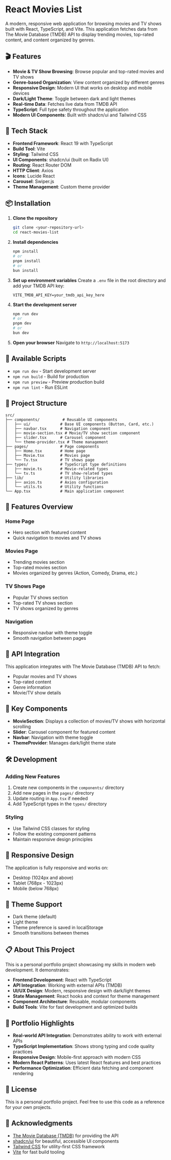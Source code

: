 # React Movies List

A modern, responsive web application for browsing movies and TV shows built with React, TypeScript, and Vite. This application fetches data from The Movie Database (TMDB) API to display trending movies, top-rated content, and content organized by genres.

## 🎬 Features

- **Movie & TV Show Browsing**: Browse popular and top-rated movies and TV shows
- **Genre-based Organization**: View content organized by different genres
- **Responsive Design**: Modern UI that works on desktop and mobile devices
- **Dark/Light Theme**: Toggle between dark and light themes
- **Real-time Data**: Fetches live data from TMDB API
- **TypeScript**: Full type safety throughout the application
- **Modern UI Components**: Built with shadcn/ui and Tailwind CSS

## 🚀 Tech Stack

- **Frontend Framework**: React 19 with TypeScript
- **Build Tool**: Vite
- **Styling**: Tailwind CSS
- **UI Components**: shadcn/ui (built on Radix UI)
- **Routing**: React Router DOM
- **HTTP Client**: Axios
- **Icons**: Lucide React
- **Carousel**: Swiper.js
- **Theme Management**: Custom theme provider

## 📦 Installation

1. **Clone the repository**

   ```bash
   git clone <your-repository-url>
   cd react-movies-list
   ```

2. **Install dependencies**

   ```bash
   npm install
   # or
   pnpm install
   # or
   bun install
   ```

3. **Set up environment variables**
   Create a `.env` file in the root directory and add your TMDB API key:

   ```env
   VITE_TMDB_API_KEY=your_tmdb_api_key_here
   ```

4. **Start the development server**

   ```bash
   npm run dev
   # or
   pnpm dev
   # or
   bun dev
   ```

5. **Open your browser**
   Navigate to `http://localhost:5173`

## 🔧 Available Scripts

- `npm run dev` - Start development server
- `npm run build` - Build for production
- `npm run preview` - Preview production build
- `npm run lint` - Run ESLint

## 📁 Project Structure

```
src/
├── components/          # Reusable UI components
│   ├── ui/             # Base UI components (Button, Card, etc.)
│   ├── navbar.tsx      # Navigation component
│   ├── movie-section.tsx # Movie/TV show section component
│   ├── slider.tsx      # Carousel component
│   └── theme-provider.tsx # Theme management
├── pages/              # Page components
│   ├── Home.tsx        # Home page
│   ├── Movie.tsx       # Movies page
│   └── Tv.tsx          # TV shows page
├── types/              # TypeScript type definitions
│   ├── movie.ts        # Movie-related types
│   └── tv.ts           # TV show-related types
├── lib/                # Utility libraries
│   ├── axios.ts        # Axios configuration
│   └── utils.ts        # Utility functions
└── App.tsx             # Main application component
```

## 🎨 Features Overview

### Home Page

- Hero section with featured content
- Quick navigation to movies and TV shows

### Movies Page

- Trending movies section
- Top-rated movies section
- Movies organized by genres (Action, Comedy, Drama, etc.)

### TV Shows Page

- Popular TV shows section
- Top-rated TV shows section
- TV shows organized by genres

### Navigation

- Responsive navbar with theme toggle
- Smooth navigation between pages

## 🔑 API Integration

This application integrates with The Movie Database (TMDB) API to fetch:

- Popular movies and TV shows
- Top-rated content
- Genre information
- Movie/TV show details

## 🎯 Key Components

- **MovieSection**: Displays a collection of movies/TV shows with horizontal scrolling
- **Slider**: Carousel component for featured content
- **Navbar**: Navigation with theme toggle
- **ThemeProvider**: Manages dark/light theme state

## 🛠️ Development

### Adding New Features

1. Create new components in the `components/` directory
2. Add new pages in the `pages/` directory
3. Update routing in `App.tsx` if needed
4. Add TypeScript types in the `types/` directory

### Styling

- Use Tailwind CSS classes for styling
- Follow the existing component patterns
- Maintain responsive design principles

## 📱 Responsive Design

The application is fully responsive and works on:

- Desktop (1024px and above)
- Tablet (768px - 1023px)
- Mobile (below 768px)

## 🌙 Theme Support

- Dark theme (default)
- Light theme
- Theme preference is saved in localStorage
- Smooth transitions between themes

## 📋 About This Project

This is a personal portfolio project showcasing my skills in modern web development. It demonstrates:

- **Frontend Development**: React with TypeScript
- **API Integration**: Working with external APIs (TMDB)
- **UI/UX Design**: Modern, responsive design with dark/light themes
- **State Management**: React hooks and context for theme management
- **Component Architecture**: Reusable, modular components
- **Build Tools**: Vite for fast development and optimized builds

## 🎯 Portfolio Highlights

- **Real-world API Integration**: Demonstrates ability to work with external APIs
- **TypeScript Implementation**: Shows strong typing and code quality practices
- **Responsive Design**: Mobile-first approach with modern CSS
- **Modern React Patterns**: Uses latest React features and best practices
- **Performance Optimization**: Efficient data fetching and component rendering

## 📄 License

This is a personal portfolio project. Feel free to use this code as a reference for your own projects.

## 🙏 Acknowledgments

- [The Movie Database (TMDB)](https://www.themoviedb.org/) for providing the API
- [shadcn/ui](https://ui.shadcn.com/) for beautiful, accessible UI components
- [Tailwind CSS](https://tailwindcss.com/) for utility-first CSS framework
- [Vite](https://vitejs.dev/) for fast build tooling
